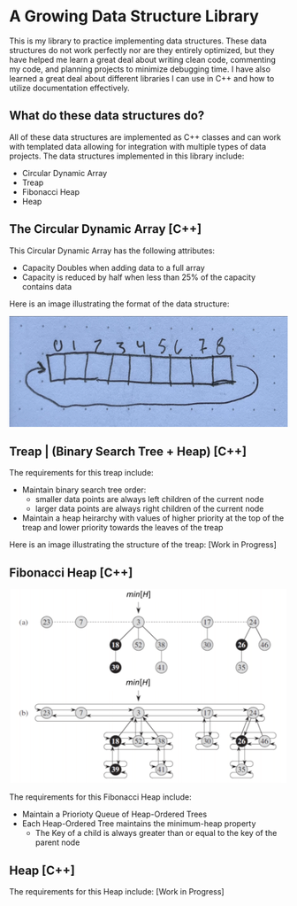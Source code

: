 # A Growing Data Structure Library
This is my library to practice implementing data structures. These data structures do not work perfectly nor are they entirely optimized, but they have helped me learn a great deal about writing clean code, commenting my code, and planning projects to minimize debugging time. I have also learned a great deal about different libraries I can use in C++ and how to utilize documentation effectively.

## What do these data structures do?
All of these data structures are implemented as C++ classes and can work with templated data allowing for integration with multiple types of data projects. The data structures implemented in this library include:
* Circular Dynamic Array
* Treap
* Fibonacci Heap
* Heap

## The Circular Dynamic Array [C++]
This Circular Dynamic Array has the following attributes:
  * Capacity Doubles when adding data to a full array
  * Capacity is reduced by half when less than 25% of the capacity contains data<br>

Here is an image illustrating the format of the data structure:<br><p align="center">
<img src="images/CircularDynamicArray.png" width = 600 height = 200></p>

## Treap | (Binary Search Tree + Heap) [C++]
The requirements for this treap include:
  * Maintain binary search tree order:
      * smaller data points are always left children of the current node
      * larger data points are always right children of the current node
  * Maintain a heap heirarchy with values of higher priority at the top of the treap and lower priority towards the leaves of the treap<br>

Here is an image illustrating the structure of the treap: [Work in Progress]

## Fibonacci Heap [C++]
<p align="center">
<img src="images/FibHeap.png" width = 500 height = 350>
</p>

The requirements for this Fibonacci Heap include:
  * Maintain a Priorioty Queue of Heap-Ordered Trees
  * Each Heap-Ordered Tree maintains the minimum-heap property
      * The Key of a child is always greater than or equal to the key of the parent node

## Heap [C++]
The requirements for this Heap include: [Work in Progress]
